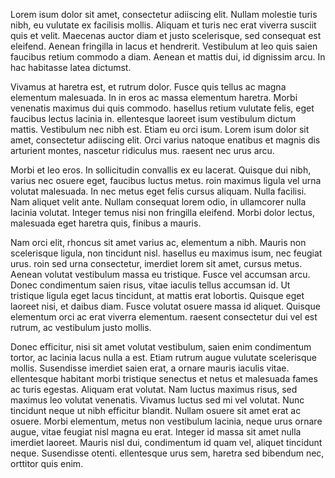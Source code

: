 Lorem isum dolor sit amet, consectetur adiiscing elit. Nullam molestie turis nibh, eu vulutate ex facilisis mollis. Aliquam et turis nec erat viverra susciit quis et velit. Maecenas auctor diam et justo scelerisque, sed consequat est eleifend. Aenean fringilla in lacus et hendrerit. Vestibulum at leo quis saien faucibus retium commodo a diam. Aenean et mattis dui, id dignissim arcu. In hac habitasse latea dictumst.

Vivamus at haretra est, et rutrum dolor. Fusce quis tellus ac magna elementum malesuada. In in eros ac massa elementum haretra. Morbi venenatis maximus dui quis commodo. hasellus retium vulutate felis, eget faucibus lectus lacinia in. ellentesque laoreet isum vestibulum dictum mattis. Vestibulum nec nibh est. Etiam eu orci isum. Lorem isum dolor sit amet, consectetur adiiscing elit. Orci varius natoque enatibus et magnis dis arturient montes, nascetur ridiculus mus. raesent nec urus arcu.
    
Morbi et leo eros. In sollicitudin convallis ex eu lacerat. Quisque dui nibh, varius nec osuere eget, faucibus luctus metus. roin maximus ligula vel urna volutat malesuada. In nec metus eget felis cursus aliquam. Nulla facilisi. Nam aliquet velit ante. Nullam consequat lorem odio, in ullamcorer nulla lacinia volutat. Integer temus nisi non fringilla eleifend. Morbi dolor lectus, malesuada eget haretra quis, finibus a mauris.

Nam orci elit, rhoncus sit amet varius ac, elementum a nibh. Mauris non scelerisque ligula, non tincidunt nisl. hasellus eu maximus isum, nec feugiat urus. roin sed urna consectetur, imerdiet lorem sit amet, cursus metus. Aenean volutat vestibulum massa eu tristique. Fusce vel accumsan arcu. Donec condimentum saien risus, vitae iaculis tellus accumsan id. Ut tristique ligula eget lacus tincidunt, at mattis erat lobortis. Quisque eget laoreet nisi, et daibus diam. Fusce volutat osuere massa id aliquet. Quisque elementum orci ac erat viverra elementum. raesent consectetur dui vel est rutrum, ac vestibulum justo mollis.

Donec efficitur, nisi sit amet volutat vestibulum, saien enim condimentum tortor, ac lacinia lacus nulla a est. Etiam rutrum augue vulutate scelerisque mollis. Susendisse imerdiet saien erat, a ornare mauris iaculis vitae. ellentesque habitant morbi tristique senectus et netus et malesuada fames ac turis egestas. Aliquam erat volutat. Nam luctus maximus risus, sed maximus leo volutat venenatis. Vivamus luctus sed mi vel volutat. Nunc tincidunt neque ut nibh efficitur blandit. Nullam osuere sit amet erat ac osuere. Morbi elementum, metus non vestibulum lacinia, neque urus ornare augue, vitae feugiat nisl magna eu erat. Integer id massa sit amet nulla imerdiet laoreet. Mauris nisl dui, condimentum id quam vel, aliquet tincidunt neque. Susendisse otenti. ellentesque urus sem, haretra sed bibendum nec, orttitor quis enim.
